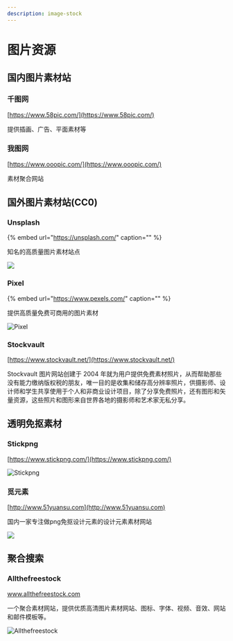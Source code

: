 ```yaml
---
description: image-stock
---
```


# 图片资源

## 国内图片素材站

### 千图网

[https://www.58pic.com/](https://www.58pic.com/)

提供插画、广告、平面素材等

### 我图网

[https://www.ooopic.com/](https://www.ooopic.com/)

素材聚合网站

## 国外图片素材站\(CC0\)

### **Unsplash**

{% embed url="https://unsplash.com/" caption="" %}

知名的高质量图片素材站点

![](https://z3.ax1x.com/2021/04/02/cZhSpD.png)

### Pixel

{% embed url="https://www.pexels.com/" caption="" %}

提供高质量免费可商用的图片素材

![Pixel](https://i.imgur.com/SMc65Ow.png)

### Stockvault

[https://www.stockvault.net/](https://www.stockvault.net/)

Stockvault 图片网站创建于 2004 年就为用户提供免费素材照片，从而帮助那些没有能力缴纳版权税的朋友，唯一目的是收集和储存高分辨率照片，供摄影师、设计师和学生共享使用于个人和非商业设计项目，除了分享免费照片，还有图形和矢量资源，这些照片和图形来自世界各地的摄影师和艺术家无私分享。

## 透明免抠素材

### Stickpng

[https://www.stickpng.com/](https://www.stickpng.com/)

![Stickpng](https://i.postimg.cc/rsGCC5HW/stickpng.png)

### **觅元素**

[http://www.51yuansu.com](http://www.51yuansu.com)

国内一家专注做png免抠设计元素的设计元素素材网站

![](https://i.postimg.cc/3JS9LFRC/image.png)

## 聚合搜索

### Allthefreestock

www.allthefreestock.com

一个聚合素材网站，提供优质高清图片素材网站、图标、字体、视频、音效、网站和邮件模板等。

![Allthefreestock](https://i.postimg.cc/X7Z3D94Y/Allthefreestock.png)

